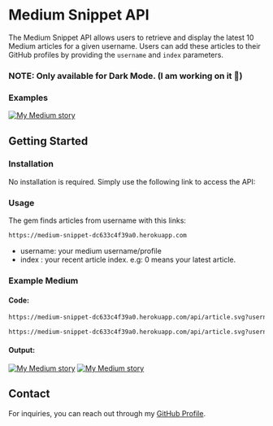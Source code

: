 

# Medium Snippet API

The Medium Snippet API allows users to retrieve and display the latest 10 Medium articles for a given username. Users can add these articles to their GitHub profiles by providing the `username` and `index` parameters.

### NOTE: Only available for  Dark Mode. (I am working on it 🫡)


### Examples

[![My Medium story](https://medium-snippet-dc633c4f39a0.herokuapp.com/api/article.svg?username=@codescaptain&index=0)](#)

## Getting Started

### Installation
No installation is required. Simply use the following link to access the API:

### Usage
The gem finds articles from username with this links:

```html
https://medium-snippet-dc633c4f39a0.herokuapp.com
```

- username: your medium username/profile
- index : your recent article index. e.g: 0 means your latest article.

### Example Medium

#### Code:

```html
https://medium-snippet-dc633c4f39a0.herokuapp.com/api/article.svg?username=@codescaptain&index=1

https://medium-snippet-dc633c4f39a0.herokuapp.com/api/article.svg?username=@codescaptain&index=0
```
#### Output:
[![My Medium story](https://medium-snippet-dc633c4f39a0.herokuapp.com/api/article.svg?username=@codescaptain&index=1)](#)
[![My Medium story](https://medium-snippet-dc633c4f39a0.herokuapp.com/api/article.svg?username=@codescaptain&index=0)](#)



## Contact

For inquiries, you can reach out through my [GitHub Profile](https://github.com/codescaptain).
